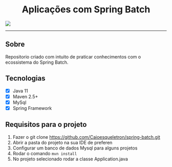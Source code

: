 <h1 align="center">
Aplicações com Spring Batch
</h1>
<img src="https://github.com/Caioesqueletron/spring-batch/assets/54816901/5e8e4b1c-b1c4-4b41-a537-20117fba2592"/>

<hr>

## Sobre
Repositorio criado com intuito de praticar conhecimentos com o ecossistema do Spring Batch.

## Tecnologias

- [x] Java 11
- [x] Maven 2.5+ 
- [x] MySql
- [x] Spring Framework

## Requisitos para o projeto
1. Fazer o git clone https://github.com/Caioesqueletron/spring-batch.git
2. Abrir a pasta do projeto na sua IDE de preferen
3. Configurar um banco de dados Mysql para alguns projetos
4. Rodar o comando `mvn install`
6. No projeto selecionado rodar a classe Application.java
